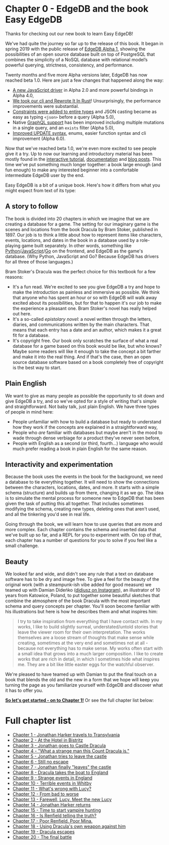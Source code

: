 # Chapter 0 - EdgeDB and the book Easy EdgeDB

Thanks for checking out our new book to learn Easy EdgeDB!

We've had quite the journey so far up to the release of this book. It began in spring 2019 with the public release of [EdgeDB Alpha 1](https://www.edgedb.com/blog/edgedb-1-0-alpha-1), showing the possibilities of an open source database built on top of PostgreSQL that combines the simplicity of a NoSQL database with relational model’s powerful querying, strictness, consistency, and performance.

Twenty months and five more Alpha versions later, EdgeDB has now reached beta 1.0. Here are just a few changes that happened along the way:

- [A new JavaScript driver](https://github.com/edgedb/edgedb-js) in Alpha 2.0 and more powerful bindings in Alpha 4.0,
- [We took our cli and Rewrote It In Rust](https://github.com/edgedb/edgedb-cli)! Unsurprisingly, the performance improvements were substantial.
- [Constraints were added to entire types](https://www.edgedb.com/blog/edgedb-1-0-alpha-5-luhman) and JSON casting became as easy as typing `<json>` before a query (Alpha 5.0),
- Native [GraphQL support](https://www.edgedb.com/docs/tutorial/graphql#ref-tutorial-graphql) has been improved including multiple mutations in a single query, and an `exists` filter (Alpha 5.0),
- [Improved UPDATE syntax](https://www.edgedb.com/blog/edgedb-1-0-alpha-6-wolf-359), enums, easier function syntax and cli improvement (Alpha 6.0).

Now that we've reached beta 1.0, we're even more excited to see people give it a try. Up to now our learning and introductory material has been mostly found in the [interactive tutorial](https://tutorial.edgedb.com/), [documentation](https://edgedb.com/docs/) and [blog posts](https://www.edgedb.com/blog/we-can-do-better-than-sql). This time we've put something much longer together: a book large enough (and fun enough) to make any interested beginner into a comfortable intermediate EdgeDB user by the end.

Easy EdgeDB is a bit of a unique book. Here's how it differs from what you might expect from text of its type:

## A story to follow

The book is divided into 20 chapters in which we imagine that we are creating a database for a game. The setting for our imaginary game is the scenes and locations from the book Dracula by Bram Stoker, published in 1897. Our job is to think a little about how to represent items like characters, events, locations, and dates in the book in a database used by a role-playing game built separately. In other words, something like [Python](https://www.edgedb.com/docs/clients/00_python/index/)/[JavaScript](https://www.edgedb.com/docs/clients/01_js/index/)/[Go](https://github.com/edgedb/edgedb-go) on the frontend, and EdgeDB as the game's database. (Why Python, JavaScript and Go? Because EdgeDB has drivers for all three of those languages.)

Bram Stoker's Dracula was the perfect choice for this textbook for a few reasons:

- It's a fun read. We're excited to see you give EdgeDB a try and hope to make the introduction as painless and immersive as possible. We think that anyone who has spent an hour or so with EdgeDB will walk away excited about its possibilities, but for that to happen it's our job to make the experience a pleasant one. Bram Stoker's novel has really helped out here.
- It's a so-called *epistolary novel*: a novel written through the letters, diaries, and communications written by the main characters. That means that each entry has a date and an author, which makes it a great fit for a database.
- It's copyright free. Our book only scratches the surface of what a real database for a game based on this book would be like, but who knows? Maybe some readers will like it enough to take the concept a bit farther and make it into the real thing. And if that's the case, then an open source database software based on a book completely free of copyright is the best way to start.

## Plain English

We want to give as many people as possible the opportunity to sit down and give EdgeDB a try, and so we've opted for a style of writing that's simple and straightforward. Not baby talk, just plain English. We have three types of people in mind here:

- People unfamiliar with how to build a database but ready to understand how they work if the concepts are explained in a straightforward way,
- People who *are* familiar with databases but maybe aren't in the mood to wade through dense verbiage for a product they've never seen before,
- People with English as a second (or third, fourth...) language who would much prefer reading a book in plain English for the same reason.

## Interactivity and experimentation

Because the book uses the events in the book for the background, we need a database to tie everything together. It will need to show the connections between the characters, locations, dates, and more. It starts with a simple schema (structure) and builds up from there, changing it as we go. The idea is to simulate the mental process for someone new to EdgeDB that has been given the task of putting this all together. That includes sometimes modifying the schema, creating new types, deleting ones that aren't used, and all the tinkering you'd see in real life. 

Going through the book, we will learn how to use queries that are more and more complex. Each chapter contains the schema and inserted data that we've built up so far, and a REPL for you to experiment with. On top of that, each chapter has a number of questions for you to solve if you feel like a small challenge.

## Beauty

We looked far and wide, and didn't see any rule that a text on database software has to be dry and image free. To give a feel for the beauty of the original work (with a steampunk-ish vibe added for good measure) we teamed up with Damian Dideńko ([didiusz on Instagram](https://www.instagram.com/didiusz/)), an illustrator of 10 years from Katowice, Poland, to put together some beautiful sketches that combine the atmosphere of the book Dracula with the most important schema and query concepts per chapter. You'll soon become familiar with his illustrations but here is how he describes them and what inspires him:

>I try to take inspiration from everything that I have contact with. In my works, I like to build slightly surreal, understated/untold stories that leave the viewer room for their own interpretation. The works themselves are a loose stream of thoughts that make sense while creating, sometimes at the very end and sometimes not at all - because not everything has to make sense. My works often start with a small idea that grows into a much larger composition. I like to create works that are rich in detail, in which I sometimes hide what inspires me. They are a bit like little easter eggs for the watchful observer.

We're pleased to have teamed up with Damian to put the final touch on a book that blends the old and the new in a form that we hope will keep you turning the page as you familiarize yourself with EdgeDB and discover what it has to offer you.

**[So let's get started - on to Chapter 1!](../chapter1/index.md)** Or see the full chapter list below:

# Full chapter list

- [Chapter 1 - Jonathan Harker travels to Transylvania](chapter1/index.md)
- [Chapter 2 - At the Hotel in Bistritz](chapter2/index.md)
- [Chapter 3 - Jonathan goes to Castle Dracula](chapter3/index.md)
- [Chapter 4 - "What a strange man this Count Dracula is."](chapter4/index.md)
- [Chapter 5 - Jonathan tries to leave the castle](chapter5/index.md)
- [Chapter 6 - Still no escape](chapter6/index.md)
- [Chapter 7 - Jonathan finally "leaves" the castle](chapter7/index.md)
- [Chapter 8 - Dracula takes the boat to England](chapter8/index.md)
- [Chapter 9 - Strange events in England](chapter9/index.md)
- [Chapter 10 - Terrible events in Whitby](chapter10/index.md)
- [Chapter 11 - What's wrong with Lucy?](chapter11/index.md)
- [Chapter 12 - From bad to worse](chapter12/index.md)
- [Chapter 13 - Farewell, Lucy. Meet the new Lucy](chapter13/index.md)
- [Chapter 14 - Jonathan Harker returns](chapter14/index.md)
- [Chapter 15 - Time to start vampire hunting](chapter15/index.md)
- [Chapter 16 - Is Renfield telling the truth?](chapter16/index.md)
- [Chapter 17 - Poor Renfield. Poor Mina.](chapter17/index.md)
- [Chapter 18 - Using Dracula's own weapon against him](chapter18/index.md)
- [Chapter 19 - Dracula escapes](chapter19/index.md)
- [Chapter 20 - The final battle](chapter20/index.md)
